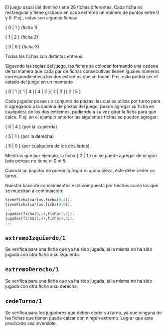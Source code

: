 El juego usual del dominó tiene 28 fichas diferentes. Cada ficha es rectangular y tiene grabado en cada extremo un número de puntos entre 0 y 6. P.ej., estas son algunas fichas:
 
 { 0 | 1 } (ficha 1)
 
 { 1 | 2 } (ficha 2)
 
 { 3 | 6 } (ficha 3)
 
Todas las fichas son distintas entre sí.

Siguendo las reglas del juego, las fichas se colocan formando una cadena de tal manera que cada par de fichas consecutivas tienen iguales números correspondientes a los dos extremos que se tocan. P.ej. esto podría ser el estado del juego en un momento

 { 0 | 1 }{ 1 | 4 }{ 4 | 2 }{ 2 | 2 }{ 2 | 5 } 
 
Cada jugador posee un conjunto de piezas, las cuales utiliza por turno para ir agregando a la cadena de piezas del juego; puede agregar su ficha en cualquiera de los dos extremos, pudiendo a su vez girar la ficha para que calce. P.ej. en el ejemplo anterior las siguientes fichas se pueden agregar:
 
 { 0 | 4 } (por la izquierda)
 
 { 5 | 1 } (por la derecha)
 
 { 5 | 0 } (por cualquiera de los dos lados)
 
Mientras que por ejemplo, la ficha { 2 | 1 } no se puede agregar de ningún lado porque no tiene ni 0 ni 5.
 
Cuando un jugador no puede agregar ninguna pieza, éste debe ceder su turno.

Nuestra base de conocimientos está compuesta por hechos como los que se muestran a continuación:

```prolog
tieneFicha(carlos,ficha(0,4)).
tieneFicha(carlos,ficha(0,6)).
...
jugadas(ficha(0,1),ficha(1,4)).
jugadas(ficha(1,4),ficha(4,2)).
...
```
## `extremoIzquierdo/1`

Se verifica para una ficha que ya ha sido jugada, si la misma no ha sido jugada con otra ficha a su izquierda.

## `extremoDerecho/1`

Se verifica para una ficha que ya ha sido jugada, si la misma no ha sido jugada con otra ficha a su derecha.

## `cedeTurno/1`

Se verifica para los jugadores que deben ceder su turno, ya que ninguna de las fichas que tienen puede calzar con ningún extremo. Lograr que este predicado sea inversible.